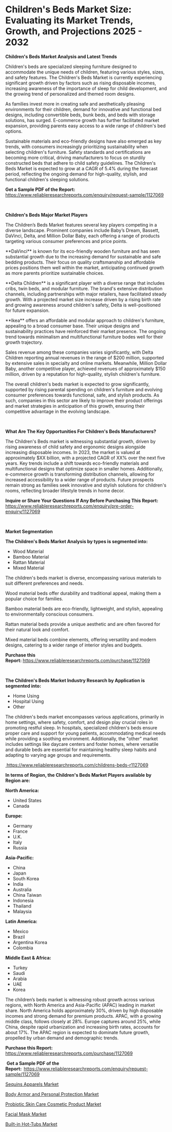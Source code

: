 <p><h1>Children's Beds Market Size: Evaluating its Market Trends, Growth, and Projections 2025 - 2032</h1></p><p><strong>Children's Beds Market Analysis and Latest Trends</strong></p>
<p><p>Children's beds are specialized sleeping furniture designed to accommodate the unique needs of children, featuring various styles, sizes, and safety features. The Children's Beds Market is currently experiencing significant growth driven by factors such as rising disposable incomes, increasing awareness of the importance of sleep for child development, and the growing trend of personalized and themed room designs. </p><p>As families invest more in creating safe and aesthetically pleasing environments for their children, demand for innovative and functional bed designs, including convertible beds, bunk beds, and beds with storage solutions, has surged. E-commerce growth has further facilitated market expansion, providing parents easy access to a wide range of children's bed options. </p><p>Sustainable materials and eco-friendly designs have also emerged as key trends, with consumers increasingly prioritizing sustainability when selecting children's furniture. Safety standards and certifications are becoming more critical, driving manufacturers to focus on sturdily constructed beds that adhere to child safety guidelines. The Children's Beds Market is expected to grow at a CAGR of 5.4% during the forecast period, reflecting the ongoing demand for high-quality, stylish, and functional children's sleeping solutions.</p></p>
<p><strong>Get a Sample PDF of the Report:&nbsp;</strong> <a href="https://www.reliableresearchreports.com/enquiry/request-sample/1127069?utm_campaign=11&utm_medium=2&utm_source=Github&utm_content=ia&utm_term=10022025&utm_id=childrens-beds">https://www.reliableresearchreports.com/enquiry/request-sample/1127069</a></p>
<p>&nbsp;</p>
<p><strong>Children's Beds Major Market Players</strong></p>
<p><p>The Children’s Beds Market features several key players competing in a diverse landscape. Prominent companies include Baby’s Dream, Bassett, DaVinci, Delta, and Million Dollar Baby, each offering a range of products targeting various consumer preferences and price points.</p><p>**DaVinci** is known for its eco-friendly wooden furniture and has seen substantial growth due to the increasing demand for sustainable and safe bedding products. Their focus on quality craftsmanship and affordable prices positions them well within the market, anticipating continued growth as more parents prioritize sustainable choices.</p><p>**Delta Children** is a significant player with a diverse range that includes cribs, twin beds, and modular furniture. The brand's extensive distribution channels, including partnerships with major retailers, have facilitated steady growth. With a projected market size increase driven by a rising birth rate and growing awareness around children's safety, Delta is well-positioned for future expansion.</p><p>**Ikea** offers an affordable and modular approach to children's furniture, appealing to a broad consumer base. Their unique designs and sustainability practices have reinforced their market presence. The ongoing trend towards minimalism and multifunctional furniture bodes well for their growth trajectory.</p><p>Sales revenue among these companies varies significantly, with Delta Children reporting annual revenues in the range of $200 million, supported by extensive sales in specialty and online markets. Meanwhile, Million Dollar Baby, another competitive player, achieved revenues of approximately $150 million, driven by a reputation for high-quality, stylish children's furniture.</p><p>The overall children's beds market is expected to grow significantly, supported by rising parental spending on children's furniture and evolving consumer preferences towards functional, safe, and stylish products. As such, companies in this sector are likely to improve their product offerings and market strategies in anticipation of this growth, ensuring their competitive advantage in the evolving landscape.</p></p>
<p>&nbsp;</p>
<p><strong>What Are The Key Opportunities For Children's Beds Manufacturers?</strong></p>
<p><p>The Children's Beds market is witnessing substantial growth, driven by rising awareness of child safety and ergonomic designs alongside increasing disposable incomes. In 2023, the market is valued at approximately $XX billion, with a projected CAGR of XX% over the next five years. Key trends include a shift towards eco-friendly materials and multifunctional designs that optimize space in smaller homes. Additionally, e-commerce growth is transforming distribution channels, allowing for increased accessibility to a wider range of products. Future prospects remain strong as families seek innovative and stylish solutions for children's rooms, reflecting broader lifestyle trends in home decor.</p></p>
<p><strong>Inquire or Share Your Questions If Any Before Purchasing This Report:</strong> <a href="https://www.reliableresearchreports.com/enquiry/pre-order-enquiry/1127069?utm_campaign=11&utm_medium=2&utm_source=Github&utm_content=ia&utm_term=10022025&utm_id=childrens-beds">https://www.reliableresearchreports.com/enquiry/pre-order-enquiry/1127069</a></p>
<p>&nbsp;</p>
<p><strong>Market Segmentation</strong></p>
<p><strong>The Children's Beds Market Analysis by types is segmented into:</strong></p>
<p><ul><li>Wood Material</li><li>Bamboo Material</li><li>Rattan Material</li><li>Mixed Material</li></ul></p>
<p><p>The children's beds market is diverse, encompassing various materials to suit different preferences and needs. </p><p>Wood material beds offer durability and traditional appeal, making them a popular choice for families. </p><p>Bamboo material beds are eco-friendly, lightweight, and stylish, appealing to environmentally conscious consumers. </p><p>Rattan material beds provide a unique aesthetic and are often favored for their natural look and comfort. </p><p>Mixed material beds combine elements, offering versatility and modern designs, catering to a wider range of interior styles and budgets.</p></p>
<p><strong>Purchase this Report:&nbsp;</strong><a href="https://www.reliableresearchreports.com/purchase/1127069?utm_campaign=11&utm_medium=2&utm_source=Github&utm_content=ia&utm_term=10022025&utm_id=childrens-beds">https://www.reliableresearchreports.com/purchase/1127069</a></p>
<p>&nbsp;</p>
<p><strong>The Children's Beds Market Industry Research by Application is segmented into:</strong></p>
<p><ul><li>Home Using</li><li>Hospital Using</li><li>Other</li></ul></p>
<p><p>The children's beds market encompasses various applications, primarily in home settings, where safety, comfort, and design play crucial roles in promoting restful sleep. In hospitals, specialized children's beds ensure proper care and support for young patients, accommodating medical needs while providing a soothing environment. Additionally, the "other" market includes settings like daycare centers and foster homes, where versatile and durable beds are essential for maintaining healthy sleep habits and adapting to varying age groups and requirements.</p></p>
<p><a href="https://www.reliableresearchreports.com/childrens-beds-r1127069?utm_campaign=11&utm_medium=2&utm_source=Github&utm_content=ia&utm_term=10022025&utm_id=childrens-beds">&nbsp;https://www.reliableresearchreports.com/childrens-beds-r1127069</a></p>
<p><strong>In terms of Region, the Children's Beds Market Players available by Region are:</strong></p>
<p>
    <p> <strong> North America: </strong>
        <ul>
            <li>United States</li>
            <li>Canada</li>
        </ul>
        </p> 
    <p> <strong> Europe: </strong>
        <ul>
            <li>Germany</li>
            <li>France</li>
            <li>U.K.</li>
            <li>Italy</li>
            <li>Russia</li>
        </ul>
        </p> 
    <p> <strong> Asia-Pacific: </strong>
        <ul>
            <li>China</li>
            <li>Japan</li>
            <li>South Korea</li>
            <li>India</li>
            <li>Australia</li>
            <li>China Taiwan</li>
            <li>Indonesia</li>
            <li>Thailand</li>
            <li>Malaysia</li>
        </ul>
        </p> 
    <p> <strong> Latin America: </strong>
        <ul>
            <li>Mexico</li>
            <li>Brazil</li>
            <li>Argentina Korea</li>
            <li>Colombia</li>
        </ul>
        </p> 
    <p> <strong> Middle East & Africa: </strong>
        <ul>
            <li>Turkey</li>
            <li>Saudi</li>
            <li>Arabia</li>
            <li>UAE</li>
            <li>Korea</li>
        </ul>
    </p>
    </p>
<p><p>The children’s beds market is witnessing robust growth across various regions, with North America and Asia-Pacific (APAC) leading in market share. North America holds approximately 30%, driven by high disposable incomes and strong demand for premium products. APAC, with a growing middle class, follows closely at 28%. Europe captures around 25%, while China, despite rapid urbanization and increasing birth rates, accounts for about 17%. The APAC region is expected to dominate future growth, propelled by urban demand and demographic trends.</p></p>
<p><strong>Purchase this Report: </strong><a href="https://www.reliableresearchreports.com/purchase/1127069?utm_campaign=11&utm_medium=2&utm_source=Github&utm_content=ia&utm_term=10022025&utm_id=childrens-beds">https://www.reliableresearchreports.com/purchase/1127069</a></p>
<p>&nbsp;<strong>Get a Sample PDF of the Report:&nbsp;&nbsp;</strong><a href="https://www.reliableresearchreports.com/enquiry/request-sample/1127069?utm_campaign=11&utm_medium=2&utm_source=Github&utm_content=ia&utm_term=10022025&utm_id=childrens-beds">https://www.reliableresearchreports.com/enquiry/request-sample/1127069</a></p>
<p><strong></strong></p>
<p><p><a href="https://github.com/tszkintruca/Market-Research-Report-List-1/blob/main/sequins-apparels-market.md?utm_campaign=11&utm_medium=2&utm_source=Github&utm_content=ia&utm_term=10022025&utm_id=childrens-beds">Sequins Apparels Market</a></p><p><a href="https://github.com/aidelndasse/Market-Research-Report-List-1/blob/main/body-armor-and-personal-protection-market.md?utm_campaign=11&utm_medium=2&utm_source=Github&utm_content=ia&utm_term=10022025&utm_id=childrens-beds">Body Armor and Personal Protection Market</a></p><p><a href="https://github.com/ivvrgibi/Market-Research-Report-List-1/blob/main/probiotic-skin-care-cosmetic-product-market.md?utm_campaign=11&utm_medium=2&utm_source=Github&utm_content=ia&utm_term=10022025&utm_id=childrens-beds">Probiotic Skin Care Cosmetic Product Market</a></p><p><a href="https://github.com/amoakuolaopa/Market-Research-Report-List-1/blob/main/facial-mask-market.md?utm_campaign=11&utm_medium=2&utm_source=Github&utm_content=ia&utm_term=10022025&utm_id=childrens-beds">Facial Mask Market</a></p><p><a href="https://github.com/abuugjetaj/Market-Research-Report-List-1/blob/main/built-in-hot-tubs-market.md?utm_campaign=11&utm_medium=2&utm_source=Github&utm_content=ia&utm_term=10022025&utm_id=childrens-beds">Built-in Hot-Tubs Market</a></p></p>